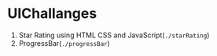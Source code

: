 # UIChallanges

1. Star Rating using HTML CSS and JavaScript(`./starRating`)
2. ProgressBar(`./progressBar`)